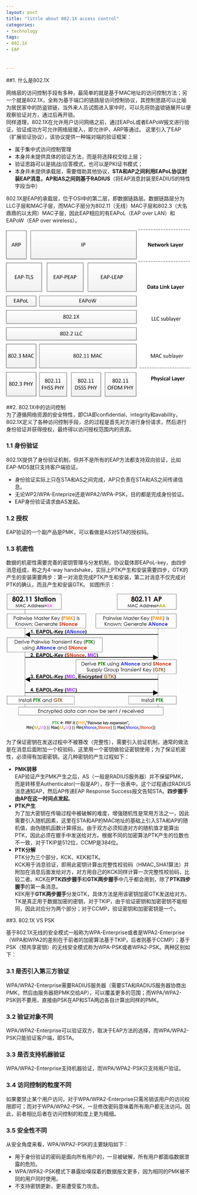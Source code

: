 ```yaml
---
layout: post
title: "little about 802.1X access control"
categories:
- technology
tags:
- 802.1X
- EAP


---
```


##1. 什么是802.1X    

网络层的访问控制手段有多种，最简单的就是基于MAC地址的访问控制方法；另一个就是802.1X，全称为基于端口的链路层访问控制协议，其控制思路可以比喻为居民家中的防盗锁链，当外来人员试图进入家中时，可以先将防盗锁链展开以便观察验证对方，通过后再开锁。  
同样道理，802.1X在允许用户访问网络之前，通过EAPoL或者EAPoW报文进行验证，验证成功方可允许网络层接入，即允许IP、ARP等通过。
这里引入了EAP（扩展验证协议），该协议提供一种端对端的验证框架：    
* 属于集中式访问控制管理  
* 本身并未提供具体的验证方法，而是将选择权交给上层；  
* 验证思路可以是挑战/应答模式，也可以是PKI证书模式；  
* 本身并未提供承载层，需要借助其他协议，**STA和AP之间利用EAPoL协议封装EAP消息，AP和AS之间则基于RADIUS**（将EAP消息封装至EADIUS的特性字段当中）    

802.1X是EAP的承载层，位于OSI中的第二层，即数据链路层。数据链路层分为LLC子层和MAC子层，而MAC子层分为802.11（无线）MAC子层和802.3（大名鼎鼎的以太网）MAC子层，因此EAP相应的有EAPoL（EAP over LAN）和EAPoW（EAP over wireless）。  

![图片](/assets/images/802.1X_stack.jpg)

##2. 802.1X中的访问控制  
为了遵循网络资源的安全特性，即CIA即confidential、integrity和avability，802.1X定义了各种访问控制手段，总的过程是首先对方进行身份请求，然后进行身份验证并获得授权，最终得以访问授权范围内的资源。    

### 1.1 身份验证  
802.1X提供了身份验证机制，但并不是所有的EAP方法都支持双向验证，比如EAP-MD5就只支持客户端验证。  
* 身份验证实际上只在STA和AS之间完成，AP只负责在STA和AS之间传递信息。  
* 无论WP2/WPA-Enteprize还是WPA2/WPA-PSK，目的都是完成身份验证。  
* EAP身份验证请求由AS发起。    

### 1.2 授权  
EAP验证的一个副产品是PMK，可以看做是AS对STA的授权码。  

### 1.3 机密性  

数据的机密性需要完善的密钥管理与分发机制，协议载体即EAPoL-key，由四步消息组成，称之为4-way handshake，实际上PTK产生和安装需要四步，GTK的产生的安装需要两步：第一对消息完成PTK产生和安装，第二对消息不仅完成对PTK的确认，而且产生和安装GTK。 如图所示：  

![图片](/assets/images/802.1X_stack_2.png)
 
为了保证密钥在发送过程中不被篡改（完整性），需要引入验证机制，通常的做法是在消息后面附加一个校验码，这里用一个密钥做验证密钥使用；为了保证机密性，必须得有加密密钥。这几种密钥的产生过程如下：  
* **PMK转移**  
EAP验证产生PMK产生之后，AS（一般是RADIUS服务器）并不保留PMK，而是转移至Authenticator(一般是AP），存于一张表中。这个过程通过RADIUS消息通知AP，然后AP传递EAP Response Success报文告知STA。**四步握手由AP在这一时间点发起**。    
* **PTK产生**  
为了加大密钥在传输过程中被破解的难度，增强随机性是常用方法之一，因此需要引入随机因素，这里在STA和AP的MAC地址的基础上引入STA和AP的随机值，由伪随机函数计算得出。由于双方必须知道对方的随机值才能算出PTK，因此必须在握手中发送给对方。根据不同的加密算法PTK产生的位数也不一致，对于TKIP是512位，CCMP是384位。    
* **PTK分解**  
PTK分为三个部分，KCK、KEK和TK。  
KCK用于消息验证，即用此密钥计算出完整性校验码（HMAC_SHA1算法）并附加在消息后面发给对方，对方用自己的KCK同样计算一次完整性校验码，比较二者。KCK在**PTK四步握手**和**GTK两步握手**中几乎都会用到，除了**PTK四步握手**的第一条消息。  
KEK用于**GTK两步握手**分发GTK，具体方法是用该密钥加密GTK发送给对方。    
TK是真正用于数据加密的密钥，对于TKIP，由于验证密钥和加密密钥不能相同，因此对应分为两个部分；对于CCMP，验证密钥和加密密钥是一个。  


##3. 802.1X VS PSK

基于802.1X无线的安全模式一般称为WPA-Enterprise或者是WPA2-Enterprise（WPA和WPA2的差别在于前者的加密算法基于TKIP，后者则基于CCMP）；基于PSK（预共享密钥）的无线安全模式称为WPA-PSK或者WPA2-PSK。两种区别如下：   
### 3.1 是否引入第三方验证   
WPA/WPA2-Enterprise需要RADIUS服务器（需要STA和RADIUS服务器协商出PMK，然后由服务器把PMK交给AP），可以覆盖更多的范围；而WPA/WPA2-PSK则不要用，直接由PSK在AP和STA两边各自计算出同样的PMK。  
### 3.2 验证对象不同    
WPA/WPA2-Enterprise可以验证双方，取决于EAP方法的选择，而WPA/WPA2-PSK只能验证客户端，即STA。
### 3.3 是否支持机器验证    
WPA/WPA2-Enterprise支持机器验证，而WPA/WPA2-PSK只支持用户验证。  
### 3.4 访问控制的粒度不同  
如果要禁止某个用户访问，对于WPA/WPA2-Enterprise只需吊销该用户的访问权限即可；而对于WPA/WPA2-PSK，一旦修改密码意味着所有用户都无法访问。因此，前者相比后者在访问控制的粒度上更为精细。      

### 3.5 安全性不同    
从安全角度来看，WPA/WPA2-PSK的主要缺陷如下：  
* 用于身份验证的密码是面向所有用户的，一旦被破解，所有用户都面临数据泄露的危险。  
* WPA/WPA2-PSK模式下暴露给嗅探着的数据报文更多，因为相同的PMK被不同的用户同时使用。  
* 不支持密钥更新，更易遭受蛮力攻击。   